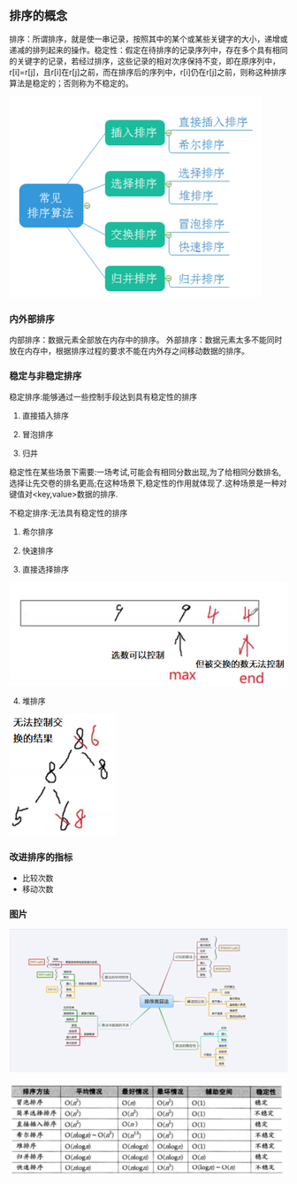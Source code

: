 

## 排序的概念

排序：所谓排序，就是使一串记录，按照其中的某个或某些关键字的大小，递增或递减的排列起来的操作。稳定性：假定在待排序的记录序列中，存在多个具有相同的关键字的记录，若经过排序，这些记录的相对次序保持不变，即在原序列中，r[i]=r[j]，且r[i]在r[j]之前，而在排序后的序列中，r[i]仍在r[j]之前，则称这种排序算法是稳定的；否则称为不稳定的。

![image-20240814133706190](%E6%8E%92%E5%BA%8F%E7%AE%97%E6%B3%95%20%E6%80%BB%E7%BB%93%E7%AF%87%20.assets/image-20240814133706190.png)



### 内外部排序

内部排序：数据元素全部放在内存中的排序。
外部排序：数据元素太多不能同时放在内存中，根据排序过程的要求不能在内外存之间移动数据的排序。



### 稳定与非稳定排序

稳定排序:能够通过一些控制手段达到具有稳定性的排序

1. 直接插入排序

2. 冒泡排序

3. 归并

稳定性在某些场景下需要:一场考试,可能会有相同分数出现,为了给相同分数排名,选择让先交卷的排名更高;在这种场景下,稳定性的作用就体现了.这种场景是一种对键值对<key,value>数据的排序.



不稳定排序:无法具有稳定性的排序

1. 希尔排序

2. 快速排序

3. 直接选择排序

![image-20240816212036038](%E6%8E%92%E5%BA%8F%E7%AE%97%E6%B3%95%20%E6%80%BB%E7%BB%93%E7%AF%87%20.assets/image-20240816212036038.png)

4. 堆排序

![image-20240816212250177](%E6%8E%92%E5%BA%8F%E7%AE%97%E6%B3%95%20%E6%80%BB%E7%BB%93%E7%AF%87%20.assets/image-20240816212250177.png)







### 改进排序的指标

- 比较次数
- 移动次数



### 图片

![image-20240814133546351](%E6%8E%92%E5%BA%8F%E7%AE%97%E6%B3%95%20%E6%80%BB%E7%BB%93%E7%AF%87%20.assets/image-20240814133546351-17236137554211.png)





![image-20240814133602387](%E6%8E%92%E5%BA%8F%E7%AE%97%E6%B3%95%20%E6%80%BB%E7%BB%93%E7%AF%87%20.assets/image-20240814133602387.png)